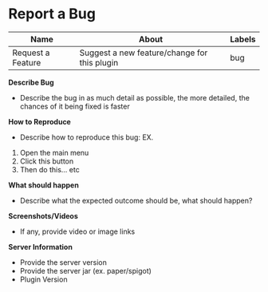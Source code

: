 # Report a Bug

|Name|About|Labels|
|-----------|-----|------|
|Request a Feature|Suggest a new feature/change for this plugin|bug

**Describe Bug**
- Describe the bug in as much detail as possible, the more detailed, the chances of it being fixed is faster

**How to Reproduce**
- Describe how to reproduce this bug: EX.
1. Open the main menu
2. Click this button
3. Then do this... etc

**What should happen**
- Describe what the expected outcome should be, what should happen?

**Screenshots/Videos**
- If any, provide video or image links

**Server Information**
- Provide the server version
- Provide the server jar (ex. paper/spigot)
- Plugin Version